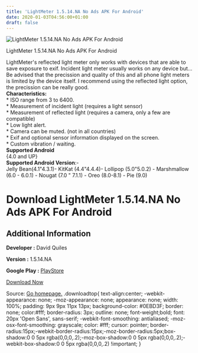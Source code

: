 ```yaml
---
title: 'LightMeter 1.5.14.NA No Ads APK For Android'
date: 2020-01-03T04:56:00+01:00
draft: false
---
```


![LightMeter 1.5.14.NA No Ads APK For Android](https://i0.wp.com/apkhome.net/wp-content/uploads/2020/01/LightMeter-1.5.14.NA-No-Ads.png "LightMeter 1.5.14.NA No Ads APK For Android")

  

LightMeter 1.5.14.NA No Ads APK For Android

LightMeter's reflected light meter only works with devices that are able to save exposure to exif. Incident light meter usually works on any device but...  
Be advised that the precission and quality of this and all phone light meters is limited by the device itself. I recommend using the reflected light option, the precission can be really good.  
**Characteristics:**  
\* ISO range from 3 to 6400.  
\* Measurement of incident light (requires a light sensor)  
\* Measurement of reflected light (requires a camera, only a few are compatible)  
\* Low light alert.  
\* Camera can be muted. (not in all countries)  
\* Exif and optional sensor information displayed on the screen.  
\* Custom vibration / waiting.  
**Supported Android**  
{4.0 and UP}  
**Supported Android Version**:-  
Jelly Bean(4.1"4.3.1)- KitKat (4.4"4.4.4)- Lollipop (5.0"5.0.2) - Marshmallow (6.0 - 6.0.1) - Nougat (7.0 " 7.1.1) - Oreo (8.0-8.1) - Pie (9.0)

Download LightMeter 1.5.14.NA No Ads APK For Android
====================================================

Additional Information
----------------------

**Developer :** David Quiles

**Version :** 1.5.14.NA

**Google Play :** [PlayStore](https://play.google.com/store/apps/details?id=com.dq.fotometroNa)

  

[Download Now](https://store4app.co/post/lightmeter-1-5-14-na-no-ads-apk-for-android_1577977181)

  
Source: [Go homepage.](https://store4app.co/post/lightmeter-1-5-14-na-no-ads-apk-for-android_1577977181) .downloadtop{ text-align:center; -webkit-appearance: none; -moz-appearance: none; appearance: none; width: 100%; padding: 9px 9px 11px 13px; background-color: #0EBD3F; border: none; color:#fff; border-radius: 3px; outline: none; font-weight;bold; font: 20px 'Open Sans', sans-serif; -webkit-font-smoothing: antialiased; -moz-osx-font-smoothing: grayscale; color: #fff; cursor: pointer; border-radius:15px;-webkit-border-radius:15px;-moz-border-radius:5px;box-shadow:0 0 5px rgba(0,0,0,.2);-moz-box-shadow:0 0 5px rgba(0,0,0,.2);-webkit-box-shadow:0 0 5px rgba(0,0,0,.2) !important; }